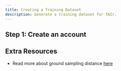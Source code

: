 ```yaml
---
title: Creating a Training Dataset
description: Generate a training dataset for fAIr.
---
```


## Step 1: Create an account

## Extra Resources

- Read more about ground sampling distance [here](https://test.org)
